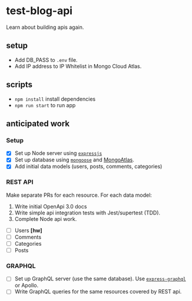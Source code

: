 # test-blog-api

Learn about building apis again.

## setup

- Add DB_PASS to `.env` file.
- Add IP address to IP Whitelist in Mongo Cloud Atlas.

## scripts

- `npm install` install dependencies
- `npm run start` to run app

## anticipated work

### Setup

- [x] Set up Node server using [`expressjs`](https://github.com/expressjs/expressjs.com)
- [x] Set up database using [`mongoose`]() and [MongoAtlas](https://www.mongodb.com/cloud/atlas).
- [x] Add initial data models (users, posts, comments, categories)

### REST API

Make separate PRs for each resource. For each data model:

1. Write initial OpenApi 3.0 docs
2. Write simple api integration tests with Jest/supertest (TDD).
3. Complete Node api work.

- [ ] Users **[hw]**
- [ ] Comments
- [ ] Categories
- [ ] Posts

### GRAPHQL

- [ ] Set up GraphQL server (use the same database). Use [`express-graphql`](https://github.com/graphql/express-graphql) or Apollo.
- [ ] Write GraphQL queries for the same resources covered by REST api.
